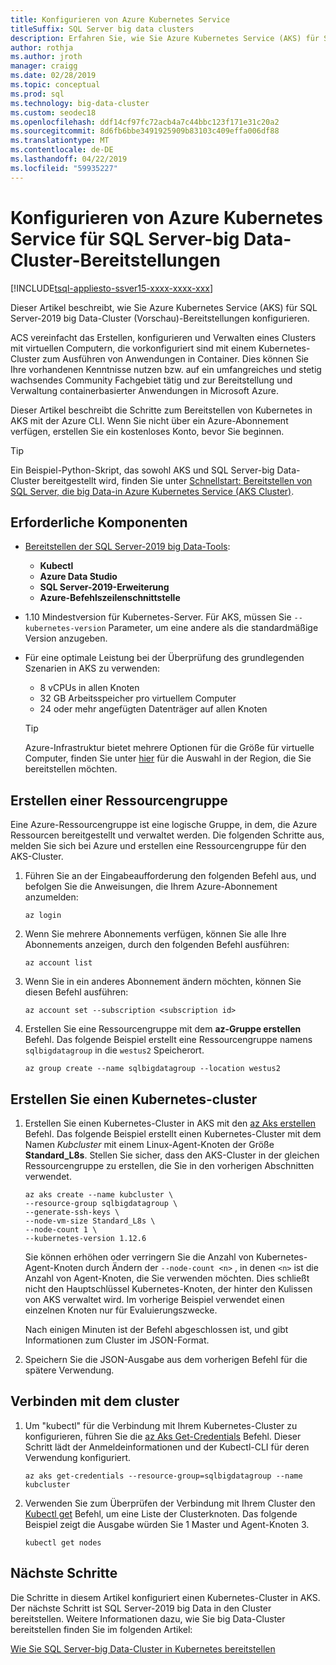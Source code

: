 ```yaml
---
title: Konfigurieren von Azure Kubernetes Service
titleSuffix: SQL Server big data clusters
description: Erfahren Sie, wie Sie Azure Kubernetes Service (AKS) für SQL Server-2019 big Data-Cluster (Vorschau)-Bereitstellungen konfigurieren.
author: rothja
ms.author: jroth
manager: craigg
ms.date: 02/28/2019
ms.topic: conceptual
ms.prod: sql
ms.technology: big-data-cluster
ms.custom: seodec18
ms.openlocfilehash: ddf14cf97fc72acb4a7c44bbc123f171e31c20a2
ms.sourcegitcommit: 8d6fb6bbe3491925909b83103c409effa006df88
ms.translationtype: MT
ms.contentlocale: de-DE
ms.lasthandoff: 04/22/2019
ms.locfileid: "59935227"
---
```

# <a name="configure-azure-kubernetes-service-for-sql-server-big-data-cluster-deployments"></a>Konfigurieren von Azure Kubernetes Service für SQL Server-big Data-Cluster-Bereitstellungen

[!INCLUDE[tsql-appliesto-ssver15-xxxx-xxxx-xxx](../includes/tsql-appliesto-ssver15-xxxx-xxxx-xxx.md)]

Dieser Artikel beschreibt, wie Sie Azure Kubernetes Service (AKS) für SQL Server-2019 big Data-Cluster (Vorschau)-Bereitstellungen konfigurieren.

ACS vereinfacht das Erstellen, konfigurieren und Verwalten eines Clusters mit virtuellen Computern, die vorkonfiguriert sind mit einem Kubernetes-Cluster zum Ausführen von Anwendungen in Container. Dies können Sie Ihre vorhandenen Kenntnisse nutzen bzw. auf ein umfangreiches und stetig wachsendes Community Fachgebiet tätig und zur Bereitstellung und Verwaltung containerbasierter Anwendungen in Microsoft Azure.

Dieser Artikel beschreibt die Schritte zum Bereitstellen von Kubernetes in AKS mit der Azure CLI. Wenn Sie nicht über ein Azure-Abonnement verfügen, erstellen Sie ein kostenloses Konto, bevor Sie beginnen.

> [!TIP] 
> Ein Beispiel-Python-Skript, das sowohl AKS und SQL Server-big Data-Cluster bereitgestellt wird, finden Sie unter [Schnellstart: Bereitstellen von SQL Server, die big Data-in Azure Kubernetes Service (AKS Cluster)](quickstart-big-data-cluster-deploy.md).

## <a name="prerequisites"></a>Erforderliche Komponenten

- [Bereitstellen der SQL Server-2019 big Data-Tools](deploy-big-data-tools.md):
   - **Kubectl**
   - **Azure Data Studio**
   - **SQL Server-2019-Erweiterung**
   - **Azure-Befehlszeilenschnittstelle**

- 1.10 Mindestversion für Kubernetes-Server. Für AKS, müssen Sie `--kubernetes-version` Parameter, um eine andere als die standardmäßige Version anzugeben.

- Für eine optimale Leistung bei der Überprüfung des grundlegenden Szenarien in AKS zu verwenden:
   - 8 vCPUs in allen Knoten
   - 32 GB Arbeitsspeicher pro virtuellem Computer
   - 24 oder mehr angefügten Datenträger auf allen Knoten

   > [!TIP]
   > Azure-Infrastruktur bietet mehrere Optionen für die Größe für virtuelle Computer, finden Sie unter [hier](https://docs.microsoft.com/azure/virtual-machines/windows/sizes) für die Auswahl in der Region, die Sie bereitstellen möchten.

## <a name="create-a-resource-group"></a>Erstellen einer Ressourcengruppe

Eine Azure-Ressourcengruppe ist eine logische Gruppe, in dem, die Azure Ressourcen bereitgestellt und verwaltet werden. Die folgenden Schritte aus, melden Sie sich bei Azure und erstellen eine Ressourcengruppe für den AKS-Cluster.

1. Führen Sie an der Eingabeaufforderung den folgenden Befehl aus, und befolgen Sie die Anweisungen, die Ihrem Azure-Abonnement anzumelden:

    ```azurecli
    az login
    ```

1. Wenn Sie mehrere Abonnements verfügen, können Sie alle Ihre Abonnements anzeigen, durch den folgenden Befehl ausführen:

   ```azurecli
   az account list
   ```

1. Wenn Sie in ein anderes Abonnement ändern möchten, können Sie diesen Befehl ausführen:

   ```azurecli
   az account set --subscription <subscription id>
   ```

1. Erstellen Sie eine Ressourcengruppe mit dem **az-Gruppe erstellen** Befehl. Das folgende Beispiel erstellt eine Ressourcengruppe namens `sqlbigdatagroup` in die `westus2` Speicherort.

   ```azurecli
   az group create --name sqlbigdatagroup --location westus2
   ```

## <a name="create-a-kubernetes-cluster"></a>Erstellen Sie einen Kubernetes-cluster

1. Erstellen Sie einen Kubernetes-Cluster in AKS mit den [az Aks erstellen](https://docs.microsoft.com/cli/azure/aks) Befehl. Das folgende Beispiel erstellt einen Kubernetes-Cluster mit dem Namen *Kubcluster* mit einem Linux-Agent-Knoten der Größe **Standard_L8s**. Stellen Sie sicher, dass den AKS-Cluster in der gleichen Ressourcengruppe zu erstellen, die Sie in den vorherigen Abschnitten verwendet.

    ```azurecli
   az aks create --name kubcluster \
    --resource-group sqlbigdatagroup \
    --generate-ssh-keys \
    --node-vm-size Standard_L8s \
    --node-count 1 \
    --kubernetes-version 1.12.6
    ```

   Sie können erhöhen oder verringern Sie die Anzahl von Kubernetes-Agent-Knoten durch Ändern der `--node-count <n>` , in denen `<n>` ist die Anzahl von Agent-Knoten, die Sie verwenden möchten. Dies schließt nicht den Hauptschlüssel Kubernetes-Knoten, der hinter den Kulissen von AKS verwaltet wird. Im vorherige Beispiel verwendet einen einzelnen Knoten nur für Evaluierungszwecke.

   Nach einigen Minuten ist der Befehl abgeschlossen ist, und gibt Informationen zum Cluster im JSON-Format.

1. Speichern Sie die JSON-Ausgabe aus dem vorherigen Befehl für die spätere Verwendung.

## <a name="connect-to-the-cluster"></a>Verbinden mit dem cluster

1. Um "kubectl" für die Verbindung mit Ihrem Kubernetes-Cluster zu konfigurieren, führen Sie die [az Aks Get-Credentials](https://docs.microsoft.com/cli/azure/aks?view=azure-cli-latest#az-aks-get-credentials) Befehl. Dieser Schritt lädt der Anmeldeinformationen und der Kubectl-CLI für deren Verwendung konfiguriert.

   ```azurecli
   az aks get-credentials --resource-group=sqlbigdatagroup --name kubcluster
   ```

1. Verwenden Sie zum Überprüfen der Verbindung mit Ihrem Cluster den [Kubectl get](https://kubernetes.io/docs/reference/generated/kubectl/kubectl-commands) Befehl, um eine Liste der Clusterknoten.  Das folgende Beispiel zeigt die Ausgabe würden Sie 1 Master und Agent-Knoten 3.

   ```
   kubectl get nodes
   ```

## <a name="next-steps"></a>Nächste Schritte

Die Schritte in diesem Artikel konfiguriert einen Kubernetes-Cluster in AKS. Der nächste Schritt ist SQL Server-2019 big Data in den Cluster bereitstellen. Weitere Informationen dazu, wie Sie big Data-Cluster bereitstellen finden Sie im folgenden Artikel:

[Wie Sie SQL Server-big Data-Cluster in Kubernetes bereitstellen](deployment-guidance.md)
